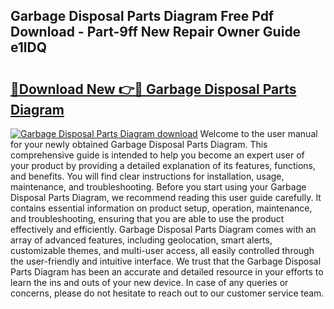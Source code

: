 ## Garbage Disposal Parts Diagram Free Pdf Download - Part-9ff New Repair Owner Guide e1lDQ

# <h2><a href="http://dfrohcs.blite.top/?on=Garbage+Disposal+Parts+Diagram">🔗Download New 👉🔴 Garbage Disposal Parts Diagram</a></h2>

[![Garbage Disposal Parts Diagram download](https://i.imgur.com/lujVjoI.png)](http://dfrohcs.blite.top/?on=Garbage+Disposal+Parts+Diagram)
Welcome to the user manual for your newly obtained Garbage Disposal Parts Diagram. This comprehensive guide is intended to help you become an expert user of your product by providing a detailed explanation of its features, functions, and benefits. You will find clear instructions for installation, usage, maintenance, and troubleshooting. Before you start using your Garbage Disposal Parts Diagram, we recommend reading this user guide carefully. It contains essential information on product setup, operation, maintenance, and troubleshooting, ensuring that you are able to use the product effectively and efficiently. Garbage Disposal Parts Diagram comes with an array of advanced features, including geolocation, smart alerts, customizable themes, and multi-user access, all easily controlled through the user-friendly and intuitive interface. We trust that the Garbage Disposal Parts Diagram has been an accurate and detailed resource in your efforts to learn the ins and outs of your new device. In case of any queries or concerns, please do not hesitate to reach out to our customer service team.
